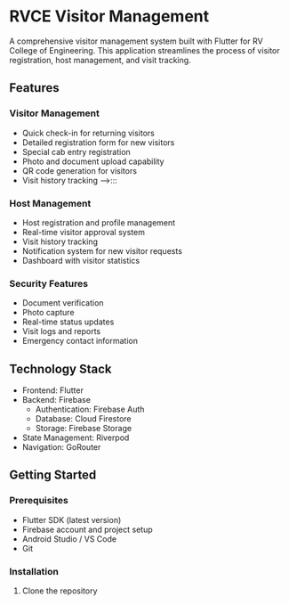 # RVCE Visitor Management

A comprehensive visitor management system built with Flutter for RV College of Engineering. This application streamlines the process of visitor registration, host management, and visit tracking.

## Features

### Visitor Management
- Quick check-in for returning visitors
- Detailed registration form for new visitors
- Special cab entry registration
- Photo and document upload capability
- QR code generation for visitors
- Visit history tracking
-->:::

### Host Management
- Host registration and profile management
- Real-time visitor approval system
- Visit history tracking
- Notification system for new visitor requests
- Dashboard with visitor statistics

### Security Features
- Document verification
- Photo capture
- Real-time status updates
- Visit logs and reports
- Emergency contact information

## Technology Stack

- Frontend: Flutter
- Backend: Firebase
  - Authentication: Firebase Auth
  - Database: Cloud Firestore
  - Storage: Firebase Storage
- State Management: Riverpod
- Navigation: GoRouter

## Getting Started

### Prerequisites
- Flutter SDK (latest version)
- Firebase account and project setup
- Android Studio / VS Code
- Git

### Installation

1. Clone the repository
